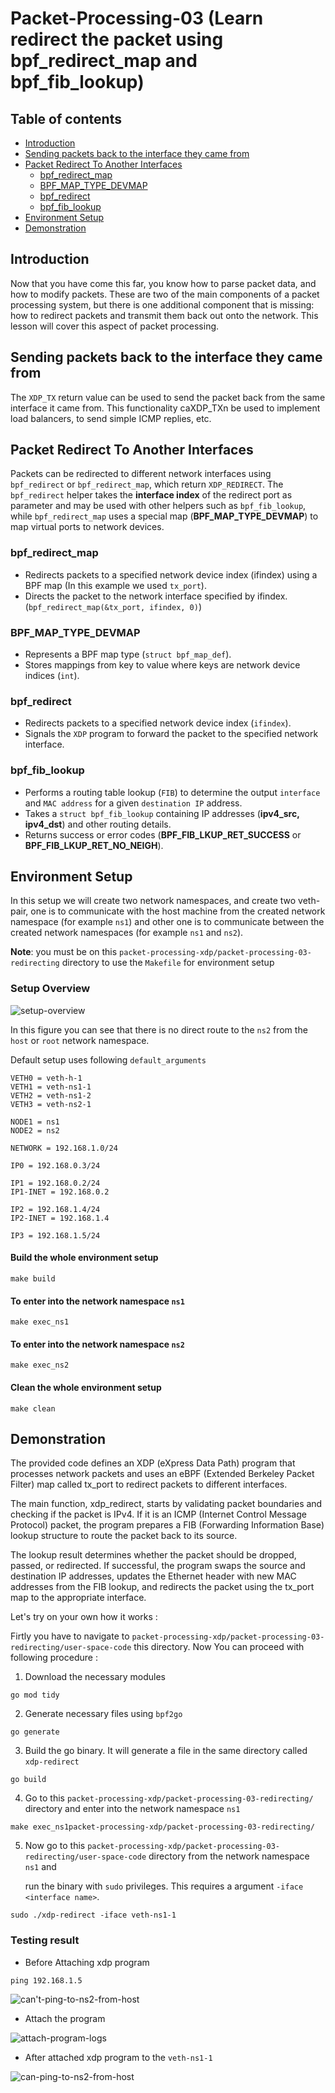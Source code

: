 # Packet-Processing-03 (Learn redirect the packet using bpf_redirect_map and bpf_fib_lookup)

## Table of contents
 - [Introduction](#introduction)
 - [Sending packets back to the interface they came from](#sending-packets-back-to-the-interface-they-came-from)
 - [Packet Redirect To Another Interfaces](#packet-redirect-to-another-interfaces)
    - [bpf_redirect_map](#bpf_redirect_map)
    - [BPF_MAP_TYPE_DEVMAP](#bpf_map_type_devmap)
    - [bpf_redirect](#bpf_redirect)
    - [bpf_fib_lookup](#bpf_fib_lookup)
 - [Environment Setup](#environment-setup)
 - [Demonstration](#demonstration)

## Introduction
Now that you have come this far, you know how to parse packet data, and how to modify packets. These are two of the main components of a packet processing system, but there is one additional component that is missing: how to redirect packets and transmit them back out onto the network. This lesson will cover this aspect of packet processing.

## Sending packets back to the interface they came from
The `XDP_TX` return value can be used to send the packet back from the same interface it came from. This functionality caXDP_TXn be used to implement load balancers, to send simple ICMP replies, etc.

## Packet Redirect To Another Interfaces
Packets can be redirected to different network interfaces using `bpf_redirect` or `bpf_redirect_map`, which return `XDP_REDIRECT`. The `bpf_redirect` helper takes the **interface index** of the redirect port as parameter and may be used with other helpers such as `bpf_fib_lookup`, while `bpf_redirect_map` uses a special map (**BPF_MAP_TYPE_DEVMAP**) to map virtual ports to network devices.

### bpf_redirect_map
 - Redirects packets to a specified network device index (ifindex) using a BPF map (In this example we used `tx_port`).
 - Directs the packet to the network interface specified by ifindex. (`bpf_redirect_map(&tx_port, ifindex, 0)`)
### BPF_MAP_TYPE_DEVMAP
 - Represents a BPF map type (`struct bpf_map_def`).
 - Stores mappings from key to value where keys are network device indices (`int`).
### bpf_redirect
 - Redirects packets to a specified network device index (`ifindex`).
 - Signals the `XDP` program to forward the packet to the specified network interface.
### bpf_fib_lookup
 - Performs a routing table lookup (`FIB`) to determine the output `interface` and `MAC address` for a given `destination IP` address.
 - Takes a `struct bpf_fib_lookup` containing IP addresses (**ipv4_src, ipv4_dst**) and other routing details. 
 - Returns success or error codes (**BPF_FIB_LKUP_RET_SUCCESS** or **BPF_FIB_LKUP_RET_NO_NEIGH**).       

## Environment Setup
In this setup we will create two network namespaces, and create two veth-pair, one is to communicate with the host machine from the created network namespace (for example `ns1`) and other one is to communicate between the created network namespaces (for example `ns1` and `ns2`).

**Note**: you must be on this `packet-processing-xdp/packet-processing-03-redirecting` directory to use the `Makefile` for environment setup

### Setup Overview

![setup-overview](https://github.com/REZ-OAN/xdp-tutorials/blob/main/packet-processing-xdp/packet-processing-03-redirecting/images/environment-setup.png)

In this figure you can see that there is no direct route to the `ns2` from the `host` or `root` network namespace.

Default setup uses following `default_arguments`
```
VETH0 = veth-h-1
VETH1 = veth-ns1-1
VETH2 = veth-ns1-2
VETH3 = veth-ns2-1

NODE1 = ns1
NODE2 = ns2

NETWORK = 192.168.1.0/24

IP0 = 192.168.0.3/24

IP1 = 192.168.0.2/24
IP1-INET = 192.168.0.2

IP2 = 192.168.1.4/24
IP2-INET = 192.168.1.4

IP3 = 192.168.1.5/24

```

#### Build the whole environment setup
```
make build
```
#### To enter into the network namespace `ns1`
```
make exec_ns1
```
#### To enter into the network namespace `ns2`
```
make exec_ns2
```
#### Clean the whole environment setup
```
make clean
```
## Demonstration 

The provided code defines an XDP (eXpress Data Path) program that processes network packets and uses an eBPF (Extended Berkeley Packet Filter) map called tx_port to redirect packets to different interfaces.

The main function, xdp_redirect, starts by validating packet boundaries and checking if the packet is IPv4. If it is an ICMP (Internet Control Message Protocol) packet, the program prepares a FIB (Forwarding Information Base) lookup structure to route the packet back to its source.

The lookup result determines whether the packet should be dropped, passed, or redirected. If successful, the program swaps the source and destination IP addresses, updates the Ethernet header with new MAC addresses from the FIB lookup, and redirects the packet using the tx_port map to the appropriate interface.

Let's try on your own how it works :

Firtly you have to navigate to `packet-processing-xdp/packet-processing-03-redirecting/user-space-code` this directory. Now You can proceed with following procedure :
1. Download the necessary modules
```
go mod tidy
```
2. Generate necessary files using `bpf2go`
```
go generate
```
3. Build the go binary. It will generate a file in the same directory called `xdp-redirect`
```
go build
```
4. Go to this `packet-processing-xdp/packet-processing-03-redirecting/` directory and  enter into the network namespace `ns1`
```
make exec_ns1packet-processing-xdp/packet-processing-03-redirecting/
```
5. Now go to this `packet-processing-xdp/packet-processing-03-redirecting/user-space-code` directory from the network namespace `ns1` and

   run the binary with `sudo` privileges. This requires a argument `-iface <interface name>`.
```
sudo ./xdp-redirect -iface veth-ns1-1
```

### Testing result
 - Before Attaching xdp program
```
ping 192.168.1.5
```
![can't-ping-to-ns2-from-host](https://github.com/REZ-OAN/xdp-tutorials/blob/main/packet-processing-xdp/packet-processing-03-redirecting/images/can't-ping.png)

 - Attach the program

![attach-program-logs](https://github.com/REZ-OAN/xdp-tutorials/blob/main/packet-processing-xdp/packet-processing-03-redirecting/images/attach_program.png)

 - After attached xdp program to the `veth-ns1-1` 

![can-ping-to-ns2-from-host](https://github.com/REZ-OAN/xdp-tutorials/blob/main/packet-processing-xdp/packet-processing-03-redirecting/images/can-ping.png)